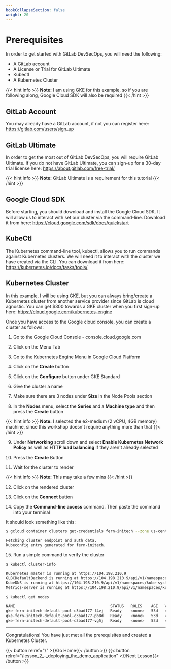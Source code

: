 ```yaml
---
bookCollapseSection: false
weight: 20
---
```


# Prerequisites

In order to get started with GitLab DevSecOps, you will need the following:

- A GitLab account
- A License or Trial for GitLab Ultimate
- Kubectl
- A Kubernetes Cluster

{{< hint info >}}
**Note:** I am using GKE for this example, so if you are following along, 
Google Cloud SDK will also be required
{{< /hint >}}

## GitLab Account

You may already have a GitLab account, if not you can register here:
https://gitlab.com/users/sign_up

## GitLab Ultimate

In order to get the most out of GitLab DevSecOps, you will require GitLab
Ultimate. If you do not have GitLab Ultimate, you can sign-up for a 30-day trial
license here: https://about.gitlab.com/free-trial/

{{< hint info >}}
**Note:** GitLab Ultimate is a requirement for this tutorial
{{< /hint >}}

## Google Cloud SDK

Before starting, you should download and install the Google Cloud SDK. It will allow us to interact with set our cluster via the command-line.
Download it from here: https://cloud.google.com/sdk/docs/quickstart

## KubeCtl

The Kubernetes command-line tool, kubectl, allows you to run commands against Kubernetes clusters. We will need it to interact with the cluster we have created via the CLI. You can download it from here: https://kubernetes.io/docs/tasks/tools/

## Kubernetes Cluster

In this example, I will be using GKE, but you can always bring/create a Kubernetes cluster
from another service provider since GitLab is cloud agnostic. You can get $300 towards a GKE cluster when you first sign-up here: https://cloud.google.com/kubernetes-engine

Once you have access to the Google cloud console, you can create a cluster as follows:

1. Go to the Google Cloud Console - console.cloud.google.com

2. Click on the Menu Tab

3. Go to the Kubernetes Engine Menu in Google Cloud Platform

4. Click on the **Create** button

5. Click on the **Configure** button under GKE Standard

6. Give the cluster a name

7. Make sure there are 3 nodes under **Size** in the Node Pools section

8. In the **Nodes** menu, select the **Series** and a **Machine type** and then press the **Create** button

{{< hint info >}}
**Note:** I selected the e2-medium (2 vCPU, 4GB memory) machine, since this workshop doesn't require anything more than that
{{< /hint >}}

9. Under **Networking** scroll down and select **Enable Kubernetes Network Policy** as well as **HTTP load balancing** if they aren't already selected

10. Press the **Create** Button

11. Wait for the cluster to render

{{< hint info >}}
**Note:** This may take a few mins
{{< /hint >}}

12. Click on the rendered cluster

13. Click on the **Connect** button

14. Copy the **Command-line access** command. Then paste the command into your terminal

It should look something like this:

```bash
$ gcloud container clusters get-credentials fern-initech --zone us-central1-c --project fdiaz-02874dfa

Fetching cluster endpoint and auth data.
kubeconfig entry generated for fern-initech.
```

15. Run a simple command to verify the cluster

```bash
$ kubectl cluster-info

Kubernetes master is running at https://104.198.210.9
GLBCDefaultBackend is running at https://104.198.210.9/api/v1/namespaces/kube-system/services/default-http-backend:http/proxy
KubeDNS is running at https://104.198.210.9/api/v1/namespaces/kube-system/services/kube-dns:dns/proxy
Metrics-server is running at https://104.198.210.9/api/v1/namespaces/kube-system/services/https:metrics-server:/proxy
 
$ kubectl get nodes

NAME                                          STATUS   ROLES    AGE   VERSION
gke-fern-initech-default-pool-c3bad177-f4vj   Ready    <none>   53d   v1.22.3-gke.1500
gke-fern-initech-default-pool-c3bad177-pb8d   Ready    <none>   53d   v1.22.3-gke.1500
gke-fern-initech-default-pool-c3bad177-vg5j   Ready    <none>   53d   v1.22.3-gke.1500
```

---

Congratulations! You have just met all the prerequisites and created a Kubernetes Cluster.

{{< button relref="/" >}}Go Home{{< /button >}}
{{< button relref="/lesson_2_-_deploying_the_demo_application" >}}Next Lesson{{< /button >}}
